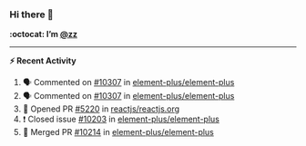 ### Hi there 👋

**:octocat: I’m [@zz](https://github.com/holazz)**

---

**:zap: Recent Activity**

<!--START_SECTION:activity-->
1. 🗣 Commented on [#10307](https://github.com/element-plus/element-plus/issues/10307) in [element-plus/element-plus](https://github.com/element-plus/element-plus)
2. 🗣 Commented on [#10307](https://github.com/element-plus/element-plus/issues/10307) in [element-plus/element-plus](https://github.com/element-plus/element-plus)
3. 💪 Opened PR [#5220](https://github.com/reactjs/reactjs.org/pull/5220) in [reactjs/reactjs.org](https://github.com/reactjs/reactjs.org)
4. ❗️ Closed issue [#10203](https://github.com/element-plus/element-plus/issues/10203) in [element-plus/element-plus](https://github.com/element-plus/element-plus)
5. 🎉 Merged PR [#10214](https://github.com/element-plus/element-plus/pull/10214) in [element-plus/element-plus](https://github.com/element-plus/element-plus)
<!--END_SECTION:activity-->
